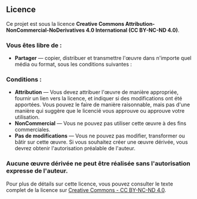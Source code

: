 ## Licence

Ce projet est sous la licence **Creative Commons Attribution-NonCommercial-NoDerivatives 4.0 International (CC BY-NC-ND 4.0)**.

### Vous êtes libre de :
- **Partager** — copier, distribuer et transmettre l'œuvre dans n'importe quel média ou format, sous les conditions suivantes :

### Conditions :
- **Attribution** — Vous devez attribuer l'œuvre de manière appropriée, fournir un lien vers la licence, et indiquer si des modifications ont été apportées. Vous pouvez le faire de manière raisonnable, mais pas d'une manière qui suggère que le licencié vous approuve ou approuve votre utilisation.
- **NonCommercial** — Vous ne pouvez pas utiliser cette œuvre à des fins commerciales.
- **Pas de modifications** — Vous ne pouvez pas modifier, transformer ou bâtir sur cette œuvre. Si vous souhaitez créer une œuvre dérivée, vous devrez obtenir l'autorisation préalable de l'auteur.

### Aucune œuvre dérivée ne peut être réalisée sans l'autorisation expresse de l'auteur.

Pour plus de détails sur cette licence, vous pouvez consulter le texte complet de la licence sur [Creative Commons - CC BY-NC-ND 4.0]([https://creativecommons.org/licenses/by-nc-nd/4.0/](https://creativecommons.org/licenses/by-nc-nd/4.0/deed.fr)).
